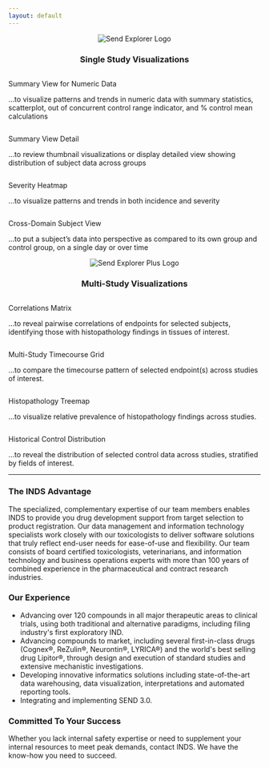 ```yaml
---
layout: default
---
```


<div style="text-align:center">
  <img src="/assets/images/se-small.jpg" alt="Send Explorer Logo">
  <h3>Single Study Visualizations</h3>
</div>

<div class="pure-g">
  <div class="pure-u-1-2">
    <a href="/assets/se-images/Slide2.PNG" 
       data-lightbox="slide-2"
       data-lightbox-caption="Summary View for Numeric Data"> 
      <img class="thumbsize" src="/assets/se-images/Slide2.PNG" alt="" />
    </a>
    <p class="thumbtitle">Summary View for Numeric Data</p>
    <p class="thumbsize">…to visualize patterns and trends in numeric data with summary statistics, scatterplot, out of concurrent control range indicator, and % control mean calculations</p>
  </div>
  <div class="pure-u-1-2">
    <a href="/assets/se-images/Slide3.PNG" 
       data-lightbox="slide-3"> 
      <img class="thumbsize" src="/assets/se-images/Slide3.PNG" alt="" />
    </a>
    <p class="thumbtitle">Summary View Detail</p>
    <p class="thumbsize">…to review thumbnail visualizations or display detailed view showing distribution of subject data across groups</p>
  </div>
  <div class="pure-u-1-2">
    <a href="/assets/se-images/Slide1.PNG" 
       data-lightbox="slide-1"> 
      <img class="thumbsize" src="/assets/se-images/Slide1.PNG" alt="" />
    </a>
    <p class="thumbtitle">Severity Heatmap</p>
    <p class="thumbsize">…to visualize patterns and trends in both incidence and severity</p>
  </div>
  <div class="pure-u-1-2">
    <a href="/assets/se-images/Slide4.PNG" 
       data-lightbox="slide-4"> 
      <img class="thumbsize" src="/assets/se-images/Slide4.PNG" alt="" />
    </a>
    <p class="thumbtitle">Cross-Domain Subject View</p>
    <p class="thumbsize">…to put a subject’s data into perspective as compared to its own group and control group, on a single day or over time</p>
  </div>
</div>

<div style="text-align:center">
  <img src="/assets/images/se-plus-small.jpg" alt="Send Explorer Plus Logo">
  <h3>Multi-Study Visualizations</h3>
</div>

<div class="pure-g">
  <div class="pure-u-1-2">
    <a href="/assets/se-images/Slide5.PNG" 
       data-lightbox="slide-5"> 
      <img class="thumbsize" src="/assets/se-images/Slide5.PNG" alt="" />
    </a>
    <p class="thumbtitle">Correlations Matrix</p>
    <p class="thumbsize">…to reveal pairwise correlations of endpoints for selected subjects, identifying those with histopathology findings in tissues of interest.</p>
  </div>
  <div class="pure-u-1-2">
    <a href="/assets/se-images/Slide6.PNG" 
       data-lightbox="slide-6"> 
      <img class="thumbsize" src="/assets/se-images/Slide6.PNG" alt="" />
    </a>
    <p class="thumbtitle">Multi-Study Timecourse Grid</p>
    <p class="thumbsize">…to compare the timecourse pattern of selected endpoint(s) across studies of interest.</p>
  </div>
  <div class="pure-u-1-2">
    <a href="/assets/se-images/Slide7.PNG" 
       data-lightbox="slide-7"> 
      <img class="thumbsize" src="/assets/se-images/Slide7.PNG" alt="" />
    </a>
    <p class="thumbtitle">Histopathology Treemap</p>
    <p class="thumbsize">…to visualize relative prevalence of histopathology findings across studies.</p>
  </div>
  <div class="pure-u-1-2">
    <a href="/assets/se-images/under-construction.gif" 
       data-lightbox="slide-8"> 
      <img class="thumbsize" src="/assets/se-images/under-construction.gif" alt="" />
    </a>
    <p class="thumbtitle">Historical Control Distribution</p>
    <p class="thumbsize">…to reveal the distribution of selected control data across studies, stratified by fields of interest.</p>
  </div>
</div>

------------------------------------------------------------------------

### The INDS Advantage

The specialized, complementary expertise of our team members enables
INDS to provide you drug development support from target selection to
product registration. Our data management and information technology
specialists work closely with our toxicologists to deliver software
solutions that truly reflect end-user needs for ease-of-use and
flexibility. Our team consists of board certified toxicologists,
veterinarians, and information technology and business operations
experts with more than 100 years of combined experience in the
pharmaceutical and contract research industries.

### Our Experience

-   Advancing over 120 compounds in all major therapeutic areas to
    clinical trials, using both traditional and alternative paradigms,
    including filing industry's first exploratory IND.
-   Advancing compounds to market, including several first-in-class
    drugs (Cognex®, ReZulin®, Neurontin®, LYRICA®) and the world's best
    selling drug Lipitor®, through design and execution of standard
    studies and extensive mechanistic investigations.
-   Developing innovative informatics solutions including
    state-of-the-art data warehousing, data visualization,
    interpretations and automated reporting tools.
-   Integrating and implementing SEND 3.0.

### Committed To Your Success

Whether you lack internal safety expertise or need to supplement your
internal resources to meet peak demands, contact INDS. We have the
know-how you need to succeed.
